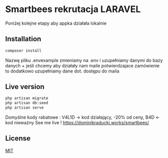 # Smartbees rekrutacja LARAVEL
Poniżej kolejne etapy aby appka działała lokalnie


## Installation

```bash
composer install
```
Nazwę pliku .envexample zmieniamy na .env i uzupełniamy danymi do bazy danych + jeśli chcemy aby działały nam maile potwierdzajace zamówienie to dodatkowo uzupełniamy dane dot. dostępu do maila
## Live version
```bash
php artisan migrate
php artisan db:seed
php artisan serve
```
Domyślne kody rabatowe : V4L1D -> kod działający, -20% od ceny, B4D <- kod nieważny 
See me live !
https://dominikraducki.works/smartbees/



## License
[MIT](https://choosealicense.com/licenses/mit/)
